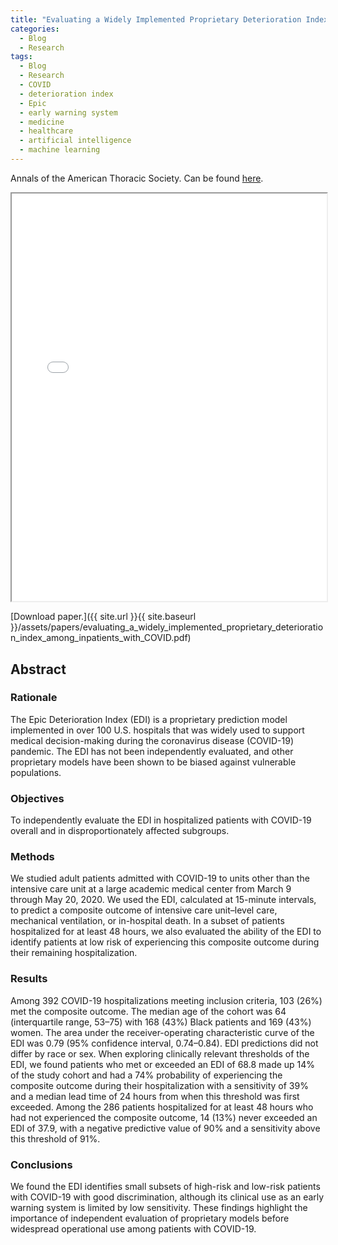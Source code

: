 ```yaml
---
title: "Evaluating a Widely Implemented Proprietary Deterioration Index Model among Hospitalized Patients with COVID-19"
categories:
  - Blog
  - Research
tags:
  - Blog
  - Research
  - COVID
  - deterioration index
  - Epic
  - early warning system
  - medicine
  - healthcare
  - artificial intelligence
  - machine learning
---
```


Annals of the American Thoracic Society. Can be found [here](https://doi.org/10.1513/AnnalsATS.202006-698OC).


<iframe src="{{ site.url }}{{ site.baseurl }}/assets/papers/evaluating_a_widely_implemented_proprietary_deterioration_index_among_inpatients_with_COVID.pdf" 
    style="aspect-ratio: 8.5 / 11;"
    width="100%" 
>
</iframe>

[Download paper.]({{ site.url }}{{ site.baseurl }}/assets/papers/evaluating_a_widely_implemented_proprietary_deterioration_index_among_inpatients_with_COVID.pdf)

## Abstract
### Rationale
The Epic Deterioration Index (EDI) is a proprietary prediction model implemented in over 100 U.S. hospitals that was widely used to support medical decision-making during the coronavirus disease (COVID-19) pandemic. The EDI has not been independently evaluated, and other proprietary models have been shown to be biased against vulnerable populations.

### Objectives
To independently evaluate the EDI in hospitalized patients with COVID-19 overall and in disproportionately affected subgroups.

### Methods
We studied adult patients admitted with COVID-19 to units other than the intensive care unit at a large academic medical center from March 9 through May 20, 2020. We used the EDI, calculated at 15-minute intervals, to predict a composite outcome of intensive care unit–level care, mechanical ventilation, or in-hospital death. In a subset of patients hospitalized for at least 48 hours, we also evaluated the ability of the EDI to identify patients at low risk of experiencing this composite outcome during their remaining hospitalization.

### Results
Among 392 COVID-19 hospitalizations meeting inclusion criteria, 103 (26%) met the composite outcome. The median age of the cohort was 64 (interquartile range, 53–75) with 168 (43%) Black patients and 169 (43%) women. The area under the receiver-operating characteristic curve of the EDI was 0.79 (95% confidence interval, 0.74–0.84). EDI predictions did not differ by race or sex. When exploring clinically relevant thresholds of the EDI, we found patients who met or exceeded an EDI of 68.8 made up 14% of the study cohort and had a 74% probability of experiencing the composite outcome during their hospitalization with a sensitivity of 39% and a median lead time of 24 hours from when this threshold was first exceeded. Among the 286 patients hospitalized for at least 48 hours who had not experienced the composite outcome, 14 (13%) never exceeded an EDI of 37.9, with a negative predictive value of 90% and a sensitivity above this threshold of 91%.

### Conclusions
We found the EDI identifies small subsets of high-risk and low-risk patients with COVID-19 with good discrimination, although its clinical use as an early warning system is limited by low sensitivity. These findings highlight the importance of independent evaluation of proprietary models before widespread operational use among patients with COVID-19.
